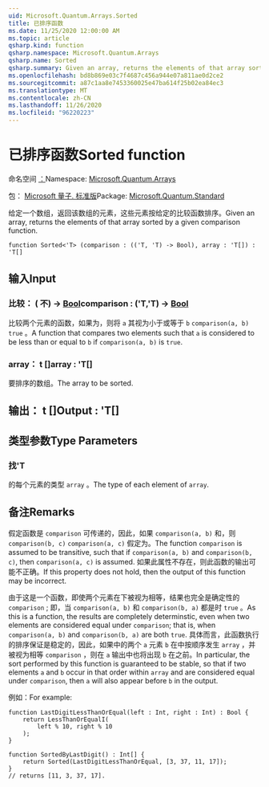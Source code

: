 ```yaml
---
uid: Microsoft.Quantum.Arrays.Sorted
title: 已排序函数
ms.date: 11/25/2020 12:00:00 AM
ms.topic: article
qsharp.kind: function
qsharp.namespace: Microsoft.Quantum.Arrays
qsharp.name: Sorted
qsharp.summary: Given an array, returns the elements of that array sorted by a given comparison function.
ms.openlocfilehash: bd8b869e03c7f4687c456a944e07a811ae0d2ce2
ms.sourcegitcommit: a87c1aa8e7453360025e47ba614f25b02ea84ec3
ms.translationtype: MT
ms.contentlocale: zh-CN
ms.lasthandoff: 11/26/2020
ms.locfileid: "96220223"
---
```

# <a name="sorted-function"></a><span data-ttu-id="6bca4-102">已排序函数</span><span class="sxs-lookup"><span data-stu-id="6bca4-102">Sorted function</span></span>

<span data-ttu-id="6bca4-103">命名空间 [：](xref:Microsoft.Quantum.Arrays)</span><span class="sxs-lookup"><span data-stu-id="6bca4-103">Namespace: [Microsoft.Quantum.Arrays](xref:Microsoft.Quantum.Arrays)</span></span>

<span data-ttu-id="6bca4-104">包： [Microsoft 量子. 标准版](https://nuget.org/packages/Microsoft.Quantum.Standard)</span><span class="sxs-lookup"><span data-stu-id="6bca4-104">Package: [Microsoft.Quantum.Standard](https://nuget.org/packages/Microsoft.Quantum.Standard)</span></span>


<span data-ttu-id="6bca4-105">给定一个数组，返回该数组的元素，这些元素按给定的比较函数排序。</span><span class="sxs-lookup"><span data-stu-id="6bca4-105">Given an array, returns the elements of that array sorted by a given comparison function.</span></span>

```qsharp
function Sorted<'T> (comparison : (('T, 'T) -> Bool), array : 'T[]) : 'T[]
```


## <a name="input"></a><span data-ttu-id="6bca4-106">输入</span><span class="sxs-lookup"><span data-stu-id="6bca4-106">Input</span></span>

### <a name="comparison--tt---bool"></a><span data-ttu-id="6bca4-107">比较： ( 不) -> [Bool](xref:microsoft.quantum.lang-ref.bool)</span><span class="sxs-lookup"><span data-stu-id="6bca4-107">comparison : ('T,'T) -> [Bool](xref:microsoft.quantum.lang-ref.bool)</span></span>

<span data-ttu-id="6bca4-108">比较两个元素的函数，如果为，则将 `a` 其视为小于或等于 `b` `comparison(a, b)` `true` 。</span><span class="sxs-lookup"><span data-stu-id="6bca4-108">A function that compares two elements such that `a` is considered to be less than or equal to `b` if `comparison(a, b)` is `true`.</span></span>


### <a name="array--t"></a><span data-ttu-id="6bca4-109">array： t []</span><span class="sxs-lookup"><span data-stu-id="6bca4-109">array : 'T[]</span></span>

<span data-ttu-id="6bca4-110">要排序的数组。</span><span class="sxs-lookup"><span data-stu-id="6bca4-110">The array to be sorted.</span></span>



## <a name="output--t"></a><span data-ttu-id="6bca4-111">输出： t []</span><span class="sxs-lookup"><span data-stu-id="6bca4-111">Output : 'T[]</span></span>



## <a name="type-parameters"></a><span data-ttu-id="6bca4-112">类型参数</span><span class="sxs-lookup"><span data-stu-id="6bca4-112">Type Parameters</span></span>

### <a name="t"></a><span data-ttu-id="6bca4-113">找</span><span class="sxs-lookup"><span data-stu-id="6bca4-113">'T</span></span>

<span data-ttu-id="6bca4-114">的每个元素的类型 `array` 。</span><span class="sxs-lookup"><span data-stu-id="6bca4-114">The type of each element of `array`.</span></span>

## <a name="remarks"></a><span data-ttu-id="6bca4-115">备注</span><span class="sxs-lookup"><span data-stu-id="6bca4-115">Remarks</span></span>

<span data-ttu-id="6bca4-116">假定函数是 `comparison` 可传递的，因此，如果 `comparison(a, b)` 和，则 `comparison(b, c)` `comparison(a, c)` 假定为。</span><span class="sxs-lookup"><span data-stu-id="6bca4-116">The function `comparison` is assumed to be transitive, such that if `comparison(a, b)` and `comparison(b, c)`, then `comparison(a, c)` is assumed.</span></span> <span data-ttu-id="6bca4-117">如果此属性不存在，则此函数的输出可能不正确。</span><span class="sxs-lookup"><span data-stu-id="6bca4-117">If this property does not hold, then the output of this function may be incorrect.</span></span>

<span data-ttu-id="6bca4-118">由于这是一个函数，即使两个元素在下被视为相等，结果也完全是确定性的 `comparison` ; 即，当 `comparison(a, b)` 和 `comparison(b, a)` 都是时 `true` 。</span><span class="sxs-lookup"><span data-stu-id="6bca4-118">As this is a function, the results are completely determinstic, even when two elements are considered equal under `comparison`; that is, when `comparison(a, b)` and `comparison(b, a)` are both `true`.</span></span>
<span data-ttu-id="6bca4-119">具体而言，此函数执行的排序保证是稳定的，因此，如果中的两个 `a` 元素 `b` 在中按顺序发生 `array` ，并被视为相等 `comparison` ，则在 `a` 输出中也将出现 `b` 在之前。</span><span class="sxs-lookup"><span data-stu-id="6bca4-119">In particular, the sort performed by this function is guaranteed to be stable, so that if two elements `a` and `b` occur in that order within `array` and are considered equal under `comparison`, then `a` will also appear before `b` in the output.</span></span>

<span data-ttu-id="6bca4-120">例如：</span><span class="sxs-lookup"><span data-stu-id="6bca4-120">For example:</span></span>

```Q#
function LastDigitLessThanOrEqual(left : Int, right : Int) : Bool {
    return LessThanOrEqualI(
        left % 10, right % 10
    );
}

function SortedByLastDigit() : Int[] {
    return Sorted(LastDigitLessThanOrEqual, [3, 37, 11, 17]);
}
// returns [11, 3, 37, 17].
```
